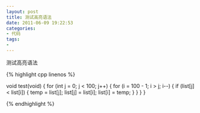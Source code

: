 ```yaml
---
layout: post
title: 测试高亮语法
date: 2011-06-09 19:22:53
categories:
- 代码
tags:
- 
---
```


测试高亮语法

{% highlight cpp linenos %}

void test(void)
{
	for (int j = 0; j < 100; j++) 
     { 
     for (i = 100 - 1; i > j; i--) 
       { 
        if (list[j] < list[i]) 
          { 
          temp = list[j]; 
          list[j] = list[i]; 
          list[i] = temp; 
         } 
       }
    }
}

{% endhighlight %}

